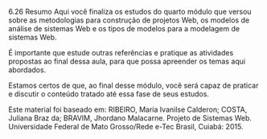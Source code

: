 6.26 Resumo
Aqui você finaliza os estudos do quarto módulo que versou sobre as metodologias para construção de projetos Web, os modelos de análise de sistemas Web e os tipos de modelos para a modelagem de sistemas Web.

É importante que estude outras referências e pratique as atividades propostas ao final dessa aula, para que possa apreender os temas aqui abordados.

Estamos certos de que, ao final desse módulo, você será capaz de praticar e discutir o conteúdo tratado até essa fase de seus estudos.

Este material foi baseado em:
RIBEIRO, Maria Ivanilse Calderon; COSTA, Juliana Braz da; BRAVIM, Jhordano Malacarne. Projeto de Sistemas Web. Universidade Federal de Mato Grosso/Rede e-Tec Brasil, Cuiabá: 2015.